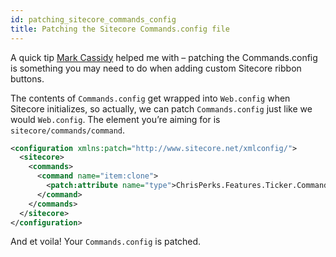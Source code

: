 ```yaml
---
id: patching_sitecore_commands_config
title: Patching the Sitecore Commands.config file
---
```


A quick tip [Mark Cassidy](http://cassidy.dk) helped me with – patching the Commands.config is something you may need to do when adding custom Sitecore ribbon buttons.

The contents of `Commands.config` get wrapped into `Web.config` when Sitecore initializes, so actually, we can patch `Commands.config` just like we would `Web.config`. The element you’re aiming for is `sitecore/commands/command`.

```xml
<configuration xmlns:patch="http://www.sitecore.net/xmlconfig/">
  <sitecore>
    <commands>
      <command name="item:clone">
        <patch:attribute name="type">ChrisPerks.Features.Ticker.Commands.CustomButton, ChrisPerks.Features.Ticker</patch:attribute>
      </command>
    </commands>
  </sitecore>
</configuration>
```

And et voila! Your `Commands.config` is patched.

